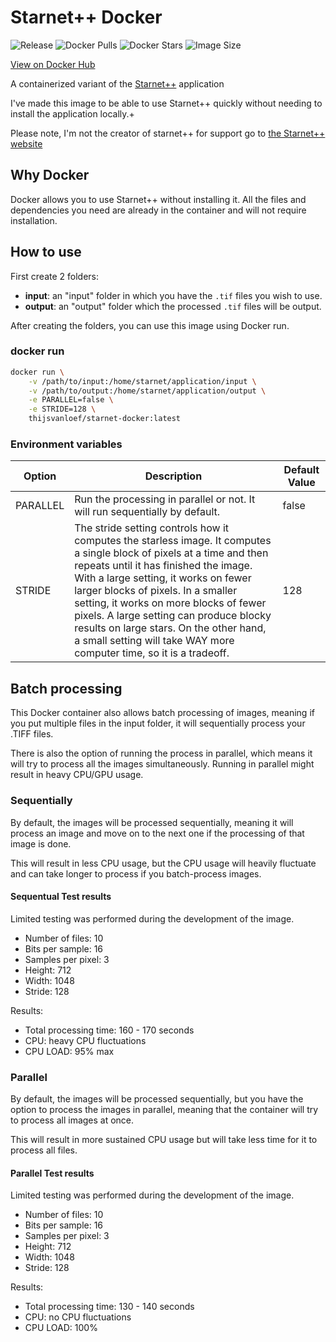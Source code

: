# Starnet++ Docker

![Release](https://img.shields.io/github/v/release/thijsvanloef/starnet-docker)
![Docker Pulls](https://img.shields.io/docker/pulls/thijsvanloef/starnet-docker)
![Docker Stars](https://img.shields.io/docker/stars/thijsvanloef/starnet-docker)
![Image Size](https://img.shields.io/docker/image-size/thijsvanloef/starnet-docker/latest)

[View on Docker Hub](https://hub.docker.com/repository/docker/thijsvanloef/starnet-docker)

A containerized variant of the [Starnet++](https://www.starnetastro.com/) application

I've made this image to be able to use Starnet++ quickly without needing to install the application locally.+

Please note, I'm not the creator of starnet++ for support go to [the Starnet++ website](https://www.starnetastro.com/)

## Why Docker

Docker allows you to use Starnet++ without installing it. All the files and dependencies you need are already in the container and will not require installation.

## How to use

First create 2 folders:

- **input**: an "input" folder in which you have the `.tif` files you wish to use.
- **output**: an "output" folder which the processed `.tif` files will be output.

After creating the folders, you can use this image using Docker run.

### docker run

```bash
docker run \
    -v /path/to/input:/home/starnet/application/input \
    -v /path/to/output:/home/starnet/application/output \
    -e PARALLEL=false \
    -e STRIDE=128 \
    thijsvanloef/starnet-docker:latest
```

### Environment variables

| Option      | Description | Default Value |
| ----------- | ----------- | ----------- |
| PARALLEL      | Run the processing in parallel or not. It will run sequentially by default.       | false       |
| STRIDE   | The stride setting controls how it computes the starless image. It computes a single block of pixels at a time and then repeats until it has finished the image. With a large setting, it works on fewer larger blocks of pixels. In a smaller setting, it works on more blocks of fewer pixels. A large setting can produce blocky results on large stars. On the other hand, a small setting will take WAY more computer time, so it is a tradeoff.       | 128        |

## Batch processing

This Docker container also allows batch processing of images, meaning if you put multiple files in the input folder, it will sequentially process your .TIFF files.

There is also the option of running the process in parallel, which means it will try to process all the images simultaneously. Running in parallel might result in heavy CPU/GPU usage.

### Sequentially

By default, the images will be processed sequentially, meaning it will process an image and move on to the next one if the processing of that image is done.

This will result in less CPU usage, but the CPU usage will heavily fluctuate and can take longer to process if you batch-process images.

#### Sequentual Test results

Limited testing was performed during the development of the image.

- Number of files: 10
- Bits per sample: 16
- Samples per pixel: 3
- Height: 712
- Width: 1048
- Stride: 128

Results:

- Total processing time: 160 - 170 seconds
- CPU: heavy CPU fluctuations
- CPU LOAD: 95% max

### Parallel

By default, the images will be processed sequentially, but you have the option to process the images in parallel, meaning that the container will try to process all images at once.

This will result in more sustained CPU usage but will take less time for it to process all files.

#### Parallel Test results

Limited testing was performed during the development of the image.

- Number of files: 10
- Bits per sample: 16
- Samples per pixel: 3
- Height: 712
- Width: 1048
- Stride: 128

Results:

- Total processing time: 130 - 140 seconds
- CPU: no CPU fluctuations
- CPU LOAD: 100%